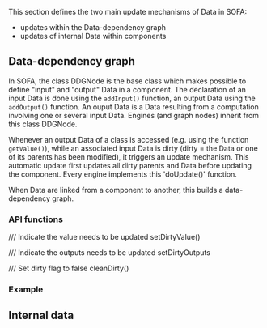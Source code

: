 This section defines the two main update mechanisms of Data in SOFA:
- updates within the Data-dependency graph
- updates of internal Data within components


Data-dependency graph
---------------------

In SOFA, the class DDGNode is the base class which makes possible to define "input" and "output" Data in a component. The declaration of an input Data is done using the `addInput()` function, an output Data using the `addOutput()` function. An ouput Data is a Data resulting from a computation involving one or several input Data. Engines (and graph nodes) inherit from this class DDGNode.

Whenever an output Data of a class is accessed (e.g. using the function `getValue()`), while an associated input Data is dirty (dirty = the Data or one of its parents has been modified), it triggers an update mechanism. This automatic update first updates all dirty parents and Data before updating the component. Every engine implements this 'doUpdate()' function.

When Data are linked from a component to another, this builds a data-dependency graph.


### API functions


/// Indicate the value needs to be updated
setDirtyValue()

/// Indicate the outputs needs to be updated
setDirtyOutputs

/// Set dirty flag to false
cleanDirty()

### Example



Internal data
-------------


